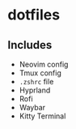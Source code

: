 # dotfiles

## Includes

- Neovim config
- Tmux config
- `.zshrc` file
- Hyprland
- Rofi
- Waybar
- Kitty Terminal
